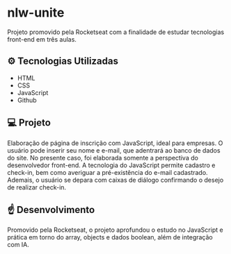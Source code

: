 # nlw-unite
Projeto promovido pela Rocketseat com a finalidade de estudar tecnologias front-end em três aulas.

## ⚙️ Tecnologias Utilizadas

- HTML
- CSS
- JavaScript
- Github

## 💻 Projeto

Elaboração de página de inscrição com JavaScript, ideal para empresas.
O usuário pode inserir seu nome e e-mail, que adentrará ao banco de dados do site. No presente caso, foi elaborada somente a perspectiva do desenvolvedor front-end.
A tecnologia do JavaScript permite cadastro e check-in, bem como averiguar a pré-existência do e-mail cadastrado. Ademais, o usuário se depara com caixas de diálogo confirmando o desejo de realizar check-in.

## ☝️ Desenvolvimento

Promovido pela Rocketseat, o projeto aprofundou o estudo no JavaScript e prática em torno do array, objects e dados boolean, além de integração com IA.